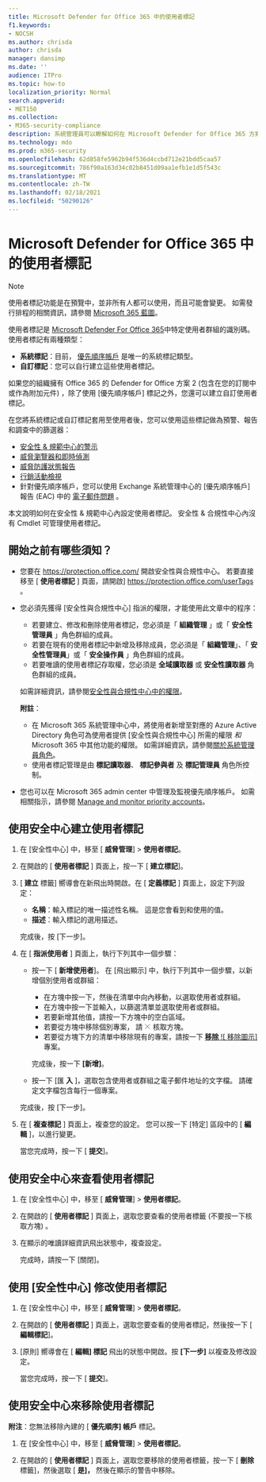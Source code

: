 ```yaml
---
title: Microsoft Defender for Office 365 中的使用者標記
f1.keywords:
- NOCSH
ms.author: chrisda
author: chrisda
manager: dansimp
ms.date: ''
audience: ITPro
ms.topic: how-to
localization_priority: Normal
search.appverid:
- MET150
ms.collection:
- M365-security-compliance
description: 系統管理員可以瞭解如何在 Microsoft Defender for Office 365 方案2中識別具有使用者標記的特定使用者群組。 標記篩選可用於 Office 365 的 Microsoft Defender 中的提醒、報告和調查，以快速識別已標記的使用者。
ms.technology: mdo
ms.prod: m365-security
ms.openlocfilehash: 62d858fe5962b94f536d4ccbd712e21bdd5caa57
ms.sourcegitcommit: 786f90a163d34c02b8451d09aa1efb1e1d5f543c
ms.translationtype: MT
ms.contentlocale: zh-TW
ms.lasthandoff: 02/18/2021
ms.locfileid: "50290126"
---
```

# <a name="user-tags-in-microsoft-defender-for-office-365"></a>Microsoft Defender for Office 365 中的使用者標記

> [!NOTE]
> 使用者標記功能是在預覽中，並非所有人都可以使用，而且可能會變更。 如需發行排程的相關資訊，請參閱 [Microsoft 365 藍圖](https://www.microsoft.com/microsoft-365/roadmap)。

使用者標記是 [Microsoft Defender For Office 365](office-365-atp.md)中特定使用者群組的識別碼。 使用者標記有兩種類型：

- **系統標記**：目前， [優先順序帳戶](../../admin/setup/priority-accounts.md) 是唯一的系統標記類型。
- **自訂標記**：您可以自行建立這些使用者標記。

如果您的組織擁有 Office 365 的 Defender for Office 方案 2 (包含在您的訂閱中或作為附加元件) ，除了使用 [優先順序帳戶] 標記之外，您還可以建立自訂使用者標記。

在您將系統標記或自訂標記套用至使用者後，您可以使用這些標記做為預警、報告和調查中的篩選器：

- [安全性 & 規範中心的警示](alerts.md)
- [威脅瀏覽器和即時偵測](threat-explorer.md)
- [威脅防護狀態報告](view-email-security-reports.md#threat-protection-status-report)
- [行銷活動檢視](campaigns.md)
- 針對優先順序帳戶，您可以使用 Exchange 系統管理中心的 [優先順序帳戶] 報告 (EAC) 中的 [電子郵件問題](https://docs.microsoft.com/exchange/monitoring/mail-flow-reports/mfr-email-issues-for-priority-accounts-report) 。

本文說明如何在安全性 & 規範中心內設定使用者標記。 安全性 & 合規性中心內沒有 Cmdlet 可管理使用者標記。

## <a name="what-do-you-need-to-know-before-you-begin"></a>開始之前有哪些須知？

- 您要在 <https://protection.office.com/> 開啟安全性與合規性中心。 若要直接移至 [ **使用者標記** ] 頁面，請開啟] <https://protection.office.com/userTags> 。

- 您必須先獲得 [安全性與合規性中心] 指派的權限，才能使用此文章中的程序：
  - 若要建立、修改和刪除使用者標記，您必須是「 **組織管理** 」或「 **安全性管理員** 」角色群組的成員。
  - 若要在現有的使用者標記中新增及移除成員，您必須是「 **組織管理**」、「 **安全性管理員**」或「 **安全操作員** 」角色群組的成員。
  - 若要唯讀的使用者標記存取權，您必須是 **全域讀取器** 或 **安全性讀取器** 角色群組的成員。

  如需詳細資訊，請參閱[安全性與合規性中心中的權限](permissions-in-the-security-and-compliance-center.md)。

  **附註**：

  - 在 Microsoft 365 系統管理中心中，將使用者新增至對應的 Azure Active Directory 角色可為使用者提供 [安全性與合規性中心] 所需的權限 _和_ Microsoft 365 中其他功能的權限。 如需詳細資訊，請參閱[關於系統管理員角色](../../admin/add-users/about-admin-roles.md)。
  - 使用者標記管理是由 **標記讀取器**、 **標記參與者** 及 **標記管理員** 角色所控制。

- 您也可以在 Microsoft 365 admin center 中管理及監視優先順序帳戶。 如需相關指示，請參閱 [Manage and monitor priority accounts](../../admin/setup/priority-accounts.md)。

## <a name="use-the-security-center-to-create-user-tags"></a>使用安全中心建立使用者標記

1. 在 [安全性中心] 中，移至 [ **威脅管理**] \> **使用者標記**。

2. 在開啟的 [ **使用者標記** ] 頁面上，按一下 [ **建立標記**]。

3. [ **建立** 標籤] 嚮導會在新飛出時開啟。在 [ **定義標記** ] 頁面上，設定下列設定：
   - **名稱**：輸入標記的唯一描述性名稱。 這是您會看到和使用的值。
   - **描述**：輸入標記的選用描述。

   完成後，按 [下一步]。

4. 在 [ **指派使用者** ] 頁面上，執行下列其中一個步驟：

   - 按一下 [ **新增使用者**]。 在 [飛出顯示] 中，執行下列其中一個步驟，以新增個別使用者或群組：
     - 在方塊中按一下，然後在清單中向內移動，以選取使用者或群組。
     - 在方塊中按一下並輸入，以篩選清單並選取使用者或群組。
     - 若要新增其他值，請按一下方塊中的空白區域。
     - 若要從方塊中移除個別專案， 請 ![ 在方塊中按一下使用者或群組上的 [移除移除圖示] ](../../media/scc-remove-icon.png) 核取方塊。
     - 若要從方塊下方的清單中移除現有的專案，請按一下 [ **移除** ![ 移除圖示] ](../../media/scc-remove-icon.png) 專案。

     完成後，按一下 **[新增]**。

   - 按一下 [匯 **入** ]，選取包含使用者或群組之電子郵件地址的文字檔。 請確定文字檔包含每行一個專案。

   完成後，按 [下一步]。

5. 在 [ **複查標記** ] 頁面上，複查您的設定。 您可以按一下 [特定] 區段中的 [ **編輯** ]，以進行變更。

   當您完成時，按一下 [ **提交**]。

## <a name="use-the-security-center-to-view-user-tags"></a>使用安全中心來查看使用者標記

1. 在 [安全性中心] 中，移至 [ **威脅管理**] \> **使用者標記**。

2. 在開啟的 [ **使用者標記** ] 頁面上，選取您要查看的使用者標籤 (不要按一下核取方塊) 。

3. 在顯示的唯讀詳細資訊飛出狀態中，複查設定。

   完成時，請按一下 [關閉]。

## <a name="use-the-security-center-to-modify-user-tags"></a>使用 [安全性中心] 修改使用者標記

1. 在 [安全性中心] 中，移至 [ **威脅管理**] \> **使用者標記**。

2. 在開啟的 [ **使用者標記** ] 頁面上，選取您要查看的使用者標記，然後按一下 [ **編輯標記**]。

3. [原則] 嚮導會在 [ **編輯] 標記** 飛出的狀態中開啟。按 **[下一步]** 以複查及修改設定。

   當您完成時，按一下 [ **提交**]。

## <a name="use-the-security-center-to-remove-user-tags"></a>使用安全中心來移除使用者標記

**附注**：您無法移除內建的 [ **優先順序] 帳戶** 標記。

1. 在 [安全性中心] 中，移至 [ **威脅管理**] \> **使用者標記**。

2. 在開啟的 [ **使用者標記** ] 頁面上，選取您要移除的使用者標籤，按一下 [ **刪除** 標籤]，然後選取 [ **是]，** 然後在顯示的警告中移除。
